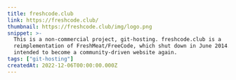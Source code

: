 ```yaml
---
title: freshcode.club
link: https://freshcode.club/
thumbnail: https://freshcode.club/img/logo.png
snippet: >-
  This is a non-commercial project, git-hosting. freshcode.club is a
  reimplementation of FreshMeat/FreeCode, which shut down in June 2014. Its
  intended to become a community-driven website again.
tags: ["git-hosting"]
createdAt: 2022-12-06T00:00:00.000Z
---
```

